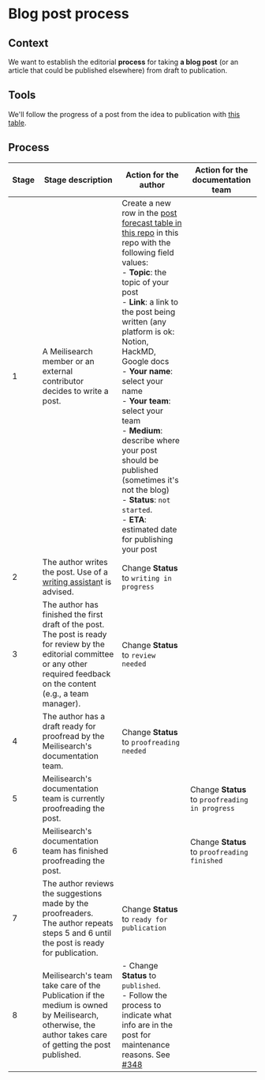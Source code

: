 # Blog post process

## Context
We want to establish the editorial **process** for taking **a blog post** (or an article that could be published elsewhere) from draft to publication.

## Tools
We'll follow the progress of a post from the idea to publication with [this table](https://github.com/meilisearch/devrel/blob/main/communication/post_forecast.md). 

## Process

| Stage | Stage description | Action for the author | Action for the documentation team |
|---|---|---|---|
| 1 | A Meilisearch member or an external contributor decides to write a post. | Create a new row in the [post forecast table in this repo](https://github.com/meilisearch/devrel/blob/main/communication/post_forecast.md) in this repo with the following field values:<br>- **Topic**: the topic of your post<br>- **Link**: a link to the post being written (any platform is ok: Notion, HackMD, Google docs<br>- **Your name**: select your name<br>- **Your team**: select your team<br>- **Medium**: describe where your post should be published (sometimes it's not the blog)<br>- **Status**: `not started`.<br>- **ETA**: estimated date for publishing your post |  |
| 2 | The author writes the post. Use of a [writing assistan](https://github.com/meilisearch/devrel/blob/main/process/blog_process.md#tools)t is advised.| Change **Status** to `writing in progress` |  |
| 3 | The author has finished the first draft of the post.<br>The post is ready for review by the editorial committee or any other required feedback on the content (e.g., a team manager). | Change **Status** to `review needed` |  |
| 4 | The author has a draft ready for proofread by the Meilisearch's documentation team. | Change **Status** to `proofreading needed` |  |
| 5 | Meilisearch's documentation team is currently proofreading the post. |  | Change **Status** to `proofreading in progress` |
| 6 | Meilisearch's documentation team has finished proofreading the post. |  | Change **Status** to `proofreading finished` |
| 7 | The author reviews the suggestions made by the proofreaders.<br>The author repeats steps 5 and 6 until the post is ready for publication. | Change **Status** to `ready for publication` |  |
| 8 | Meilisearch's team take care of the Publication if the medium is owned by Meilisearch,<br>otherwise, the author takes care of getting the post published. | - Change **Status** to `published`.<br>- Follow the process to indicate what info are in the post for maintenance reasons. See [#348](https://github.com/meilisearch/devrel/issues/348) |  |
